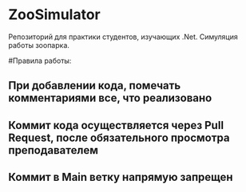 # ZooSimulator
Репозиторий для практики студентов, изучающих .Net. Симуляция работы зоопарка. 

#Правила работы:
## При добавлении кода, помечать комментариями все, что реализовано
## Коммит кода осуществляется через Pull Request, после обязательного просмотра преподавателем
## Коммит в Main ветку напрямую запрещен

